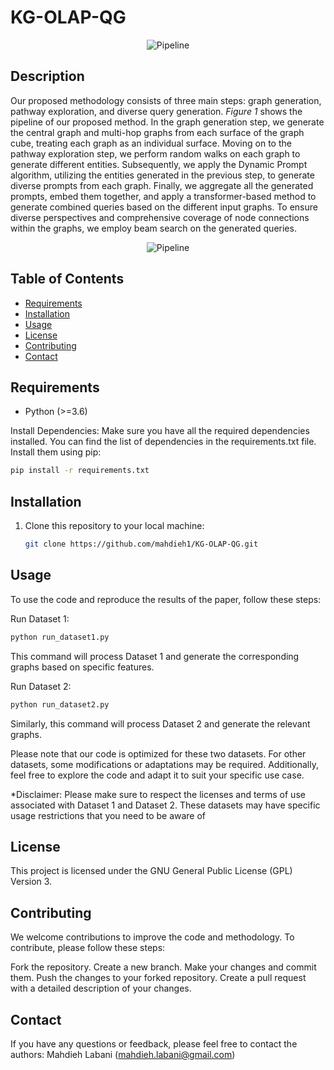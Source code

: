 # KG-OLAP-QG

<p align="center">
   
<img src="https://github.com/mahdieh1/KG-OLAP-QG/blob/main/Images/logo.jpg" alt="Pipeline">
</p>

## Description
Our proposed methodology consists of three main steps: graph generation, pathway exploration, and diverse query generation. *Figure 1* shows the pipeline of our proposed method. In the graph generation step, we generate the central graph and multi-hop graphs from each surface of the graph cube, treating each graph as an individual surface. Moving on to the pathway exploration step, we perform random walks on each graph to generate different entities. Subsequently, we apply the Dynamic Prompt algorithm, utilizing the entities generated in the previous step, to generate diverse prompts from each graph. Finally, we aggregate all the generated prompts, embed them together, and apply a transformer-based method to generate combined queries based on the different input graphs. To ensure diverse perspectives and comprehensive coverage of node connections within the graphs, we employ beam search on the generated queries.

<p align="center">
   
<img src="https://github.com/mahdieh1/KG-OLAP-QG/blob/main/Images/pipeline.jpg" alt="Pipeline">
</p>

## Table of Contents
- [Requirements](#requirements)
- [Installation](#installation)
- [Usage](#usage)
- [License](#license)
- [Contributing](#contributing)
- [Contact](#contact)

## Requirements
- Python (>=3.6)

Install Dependencies: Make sure you have all the required dependencies installed. You can find the list of dependencies in the requirements.txt file. Install them using pip:

```bash
pip install -r requirements.txt
```


## Installation
1. Clone this repository to your local machine:

   ```bash
   git clone https://github.com/mahdieh1/KG-OLAP-QG.git
   ```
## Usage
To use the code and reproduce the results of the paper, follow these steps:

Run Dataset 1:

```bash
python run_dataset1.py
```
This command will process Dataset 1 and generate the corresponding graphs based on specific features.

Run Dataset 2:

```bash
python run_dataset2.py
```
Similarly, this command will process Dataset 2 and generate the relevant graphs.

Please note that our code is optimized for these two datasets. For other datasets, some modifications or adaptations may be required. Additionally, feel free to explore the code and adapt it to suit your specific use case.

*Disclaimer: Please make sure to respect the licenses and terms of use associated with Dataset 1 and Dataset 2. These datasets may have specific usage restrictions that you need to be aware of

## License
This project is licensed under the GNU General Public License (GPL) Version 3.

## Contributing
We welcome contributions to improve the code and methodology. To contribute, please follow these steps:

Fork the repository.
Create a new branch.
Make your changes and commit them.
Push the changes to your forked repository.
Create a pull request with a detailed description of your changes.

## Contact
If you have any questions or feedback, please feel free to contact the authors:
Mahdieh Labani (mahdieh.labani@gmail.com)

